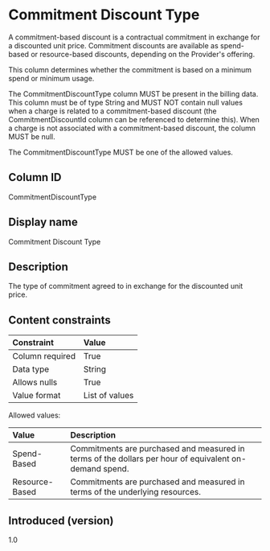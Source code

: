 # Commitment Discount Type

A commitment-based discount is a contractual commitment in exchange for a discounted unit price. Commitment discounts are available as spend-based or resource-based discounts, depending on the Provider's offering.

This column determines whether the commitment is based on a minimum spend or minimum usage.

The CommitmentDiscountType column MUST be present in the billing data. This column must be of type String and MUST NOT contain null values when a charge is related to a commitment-based discount (the CommitmentDiscountId column can be referenced to determine this). When a charge is not associated with a commitment-based discount, the column MUST be null. 

The CommitmentDiscountType MUST be one of the allowed values.

## Column ID

CommitmentDiscountType

## Display name

Commitment Discount Type

## Description

The type of commitment agreed to in exchange for the discounted unit price.

## Content constraints

|    Constraint   |      Value       |
|:----------------|:-----------------|
| Column required | True             |
| Data type       | String           |
| Allows nulls    | True             |
| Value format    | List of values   |

Allowed values:

| Value      | Description                                                                                                                                                                   |
|:---------------|:--------------------------------------------------------------------------------------------------------------------------------------------------------------------------|
| Spend-Based    | Commitments are purchased and measured in terms of the dollars per hour of equivalent on-demand spend.                                                                    |
| Resource-Based | Commitments are purchased and measured in terms of the underlying resources.                                                                                              |

## Introduced (version)

1.0
